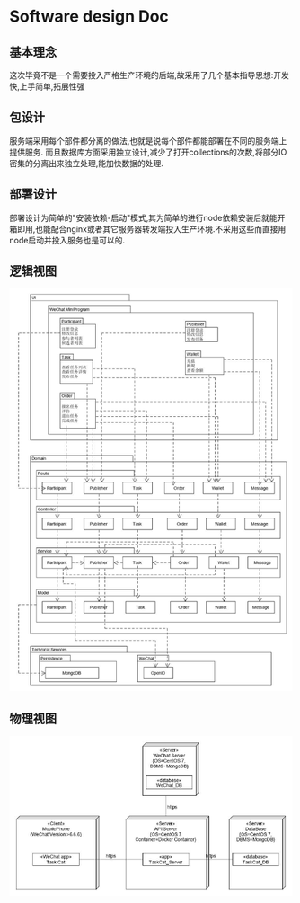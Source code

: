 # Software design Doc
## 基本理念
这次毕竟不是一个需要投入严格生产环境的后端,故采用了几个基本指导思想:开发快,上手简单,拓展性强

## 包设计
服务端采用每个部件都分离的做法,也就是说每个部件都能部署在不同的服务端上提供服务.
而且数据库方面采用独立设计,减少了打开collections的次数,将部分IO密集的分离出来独立处理,能加快数据的处理.

## 部署设计
部署设计为简单的"安装依赖-启动"模式,其为简单的进行node依赖安装后就能开箱即用,也能配合nginx或者其它服务器转发端投入生产环境.不采用这些而直接用node启动并投入服务也是可以的.

## 逻辑视图
![logic_view](assets/Other_Pictures/cat.jpg)

## 物理视图
![logic_view](assets/Other_Pictures/DeploymentDiagram.jpg)
